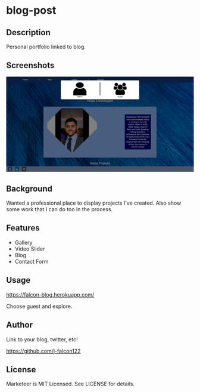 # blog-post

## Description

Personal portfolio linked to blog.

## Screenshots

![Alt text](/app/public/img/screenshot.png?raw=true "Index")

## Background

Wanted a professional place to display projects I've created. Also show some work that I can do too in the process. 

## Features


* Gallery
* Video Slider
* Blog
* Contact Form

## Usage

https://falcon-blog.herokuapp.com/

Choose guest and explore.

## Author

Link to your blog, twitter, etc!

https://github.com/j-falcon122

## License

Marketeer is MIT Licensed. See LICENSE for details.
